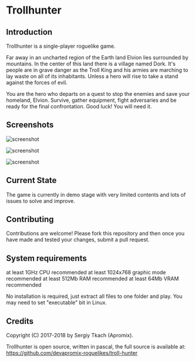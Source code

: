# Trollhunter

## Introduction
Trollhunter is a single-player roguelike game.

Far away in an uncharted region of the Earth land Elvion lies surrounded by mountains. In the center of this land there is a village named Dork. It's people are in grave danger as the Troll King and his armies are marching to lay waste on all of its inhabitants. Unless a hero will rise to take a stand against the forces of evil.

You are the hero who departs on a quest to stop the enemies and save your homeland, Elvion. Survive, gather equipment, fight adversaries and be ready for the final confrontation. Good luck! You will need it.

## Screenshots
![screenshot](https://github.com/devapromix-roguelikes/troll-hunter/blob/master/screenshots/screenshot_1.png)

![screenshot](https://github.com/devapromix-roguelikes/troll-hunter/blob/master/screenshots/screenshot_2.png)

![screenshot](https://github.com/devapromix-roguelikes/troll-hunter/blob/master/screenshots/screenshot_3.png)

## Current State
The game is currently in demo stage with very limited contents and lots of issues to solve and improve.

## Contributing
Contributions are welcome! Please fork this repository and then once you have made and tested your changes, submit a pull request.

## System requirements

at least 1GHz CPU recommended
at least 1024x768 graphic mode recommended
at least 512Mb RAM recommended
at least 64Mb VRAM recommended

No installation is required, just extract all files to one folder and play.
You may need to set "executable" bit in Linux.

## Credits
Copyright (C) 2017-2018 by Sergiy Tkach (Apromix).

Trollhunter is open source, written in pascal, the full source is available at:
https://github.com/devapromix-roguelikes/troll-hunter